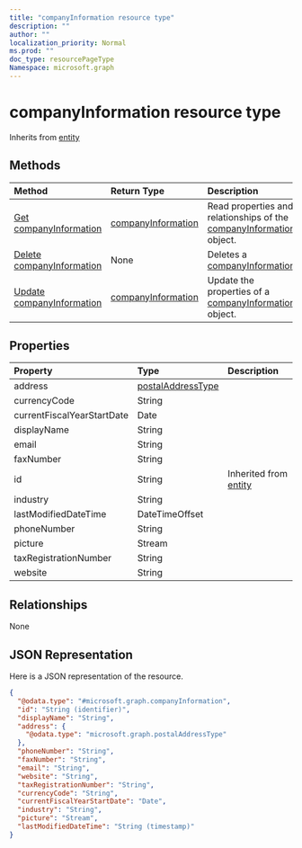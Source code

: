 ```yaml
---
title: "companyInformation resource type"
description: ""
author: ""
localization_priority: Normal
ms.prod: ""
doc_type: resourcePageType
Namespace: microsoft.graph
---
```



# companyInformation resource type




Inherits from [entity](../resources/entity.md)

## Methods
|Method|Return Type|Description|
|:---|:---|:---|
|[Get companyInformation](../api/companyinformation-get.md)|[companyInformation](../resources/companyInformation.md)|Read properties and relationships of the [companyInformation](../resources/companyinformation.md) object.|
|[Delete companyInformation](../api/companyinformation-delete.md)|None|Deletes a [companyInformation](../resources/companyinformation.md).|
|[Update companyInformation](../api/companyinformation-update.md)|[companyInformation](../resources/companyInformation.md)|Update the properties of a [companyInformation](../resources/companyinformation.md) object.|

## Properties
|Property|Type|Description|
|:---|:---|:---|
|address|[postalAddressType](../resources/postalAddressType.md)||
|currencyCode|String||
|currentFiscalYearStartDate|Date||
|displayName|String||
|email|String||
|faxNumber|String||
|id|String| Inherited from [entity](../resources/entity.md)|
|industry|String||
|lastModifiedDateTime|DateTimeOffset||
|phoneNumber|String||
|picture|Stream||
|taxRegistrationNumber|String||
|website|String||

## Relationships
None

## JSON Representation
Here is a JSON representation of the resource.
<!-- {
  "blockType": "resource",
  "keyProperty": "id",
  "@odata.type": "microsoft.graph.companyInformation",
  "baseType": "microsoft.graph.entity",
  "openType": false
}
-->
``` json
{
  "@odata.type": "#microsoft.graph.companyInformation",
  "id": "String (identifier)",
  "displayName": "String",
  "address": {
    "@odata.type": "microsoft.graph.postalAddressType"
  },
  "phoneNumber": "String",
  "faxNumber": "String",
  "email": "String",
  "website": "String",
  "taxRegistrationNumber": "String",
  "currencyCode": "String",
  "currentFiscalYearStartDate": "Date",
  "industry": "String",
  "picture": "Stream",
  "lastModifiedDateTime": "String (timestamp)"
}
```

